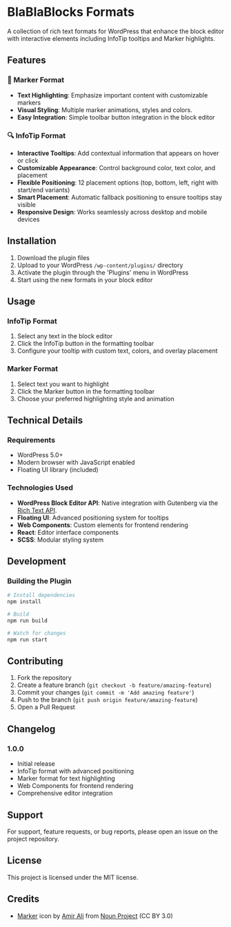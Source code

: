 # BlaBlaBlocks Formats

A collection of rich text formats for WordPress that enhance the block editor with interactive elements including InfoTip tooltips and Marker highlights.

## Features

### 🎯 Marker Format
- **Text Highlighting**: Emphasize important content with customizable markers
- **Visual Styling**: Multiple marker animations, styles and colors.
- **Easy Integration**: Simple toolbar button integration in the block editor

### 🔍 InfoTip Format
- **Interactive Tooltips**: Add contextual information that appears on hover or click
- **Customizable Appearance**: Control background color, text color, and placement
- **Flexible Positioning**: 12 placement options (top, bottom, left, right with start/end variants)
- **Smart Placement**: Automatic fallback positioning to ensure tooltips stay visible
- **Responsive Design**: Works seamlessly across desktop and mobile devices


## Installation

1. Download the plugin files
2. Upload to your WordPress `/wp-content/plugins/` directory
3. Activate the plugin through the 'Plugins' menu in WordPress
4. Start using the new formats in your block editor

## Usage

### InfoTip Format

1. Select any text in the block editor
2. Click the InfoTip button in the formatting toolbar
3. Configure your tooltip with custom text, colors, and overlay placement


### Marker Format

1. Select text you want to highlight
2. Click the Marker button in the formatting toolbar
3. Choose your preferred highlighting style and animation

## Technical Details

### Requirements
- WordPress 5.0+
- Modern browser with JavaScript enabled
- Floating UI library (included)

### Technologies Used
- **WordPress Block Editor API**: Native integration with Gutenberg via the [Rich Text API](https://developer.wordpress.org/block-editor/reference-guides/packages/packages-rich-text/). 
- **Floating UI**: Advanced positioning system for tooltips
- **Web Components**: Custom elements for frontend rendering
- **React**: Editor interface components
- **SCSS**: Modular styling system


## Development

### Building the Plugin

```bash
# Install dependencies
npm install

# Build
npm run build

# Watch for changes
npm run start
```

## Contributing

1. Fork the repository
2. Create a feature branch (`git checkout -b feature/amazing-feature`)
3. Commit your changes (`git commit -m 'Add amazing feature'`)
4. Push to the branch (`git push origin feature/amazing-feature`)
5. Open a Pull Request

## Changelog

### 1.0.0
- Initial release
- InfoTip format with advanced positioning
- Marker format for text highlighting
- Web Components for frontend rendering
- Comprehensive editor integration

## Support

For support, feature requests, or bug reports, please open an issue on the project repository.

## License

This project is licensed under the MIT license.

## Credits

* [Marker](https://thenounproject.com/icon/marker-7644139/) icon by [Amir Ali](https://thenounproject.com/amirali) from [Noun Project](https://thenounproject.com/browse/icons/term/marker/) (CC BY 3.0)
